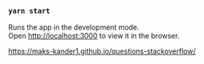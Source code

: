 ### `yarn start`

Runs the app in the development mode.\
Open [http://localhost:3000](http://localhost:3000) to view it in the browser.


https://maks-kander1.github.io/questions-stackoverflow/
